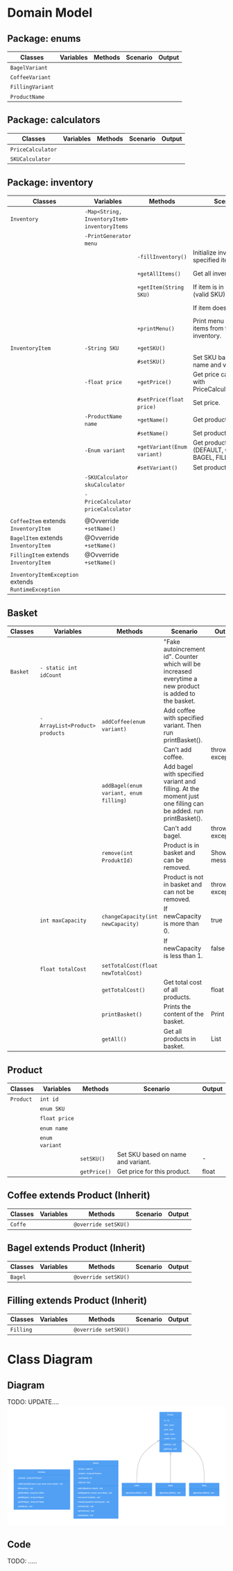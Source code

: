 # Domain Model

## Package: enums
| Classes          | Variables | Methods | Scenario | Output |
|------------------|-----------|---------|----------|--------|
| `BagelVariant`   |           |         |          |        |
| `CoffeeVariant`  |           |         |          |        |
| `FillingVariant` |           |         |          |        |
| `ProductName`    |           |         |          |        |

## Package: calculators
| Classes           | Variables | Methods | Scenario | Output |
|-------------------|-----------|---------|----------|--------|
| `PriceCalculator` |           |         |          |        |
| `SKUCalculator`   |           |         |          |        |

## Package: inventory
| Classes                                             | Variables                                     | Methods                                 | Scenario                                              | Output                       |
|-----------------------------------------------------|-----------------------------------------------|-----------------------------------------|-------------------------------------------------------|------------------------------|
| `Inventory`                                         | `-Map<String, InventoryItem> inventoryItems ` |                                         |                                                       |                              |
|                                                     | `-PrintGenerator menu`                        |                                         |                                                       |                              |
|                                                     |                                               | `-fillInventory()`                      | Initialize inventory with specified items.            |                              |
|                                                     |                                               | `+getAllItems()`                        | Get all inventory items.                              | Map<String, InventoryItem>   |
|                                                     |                                               | `+getItem(String SKU)`                  | If item is in inventory (valid SKU).                  | InventoryItem                |
|                                                     |                                               |                                         | If item does not exist.                               | throw InventoryItemException |
|                                                     |                                               | `+printMenu()`                          | Print menu with all items from the inventory.         | Print to console/terminal    |
|                                                     |                                               |                                         |                                                       |                              |
| `InventoryItem`                                     | `-String SKU`                                 | `+getSKU()`                             |                                                       | String                       |
|                                                     |                                               | `#setSKU()`                             | Set SKU based on name and variant.                    | String                       |
|                                                     | `-float price`                                | `+getPrice()`                           | Get price calculated with PriceCalculator.round().    | double                       |
|                                                     |                                               | `#setPrice(float price)`                | Set price.                                            | -                            |
|                                                     | `-ProductName name`                           | `+getName()`                            | Get product name.                                     | ProductName                  |
|                                                     |                                               | `#setName()`                            | Set product name.                                     | ProductName                  |
|                                                     | `-Enum variant`                               | `+getVariant(Enum variant)`             | Get product variant (DEFAULT, COFFE, BAGEL, FILLING). | Enum                         |
|                                                     |                                               | `#setVariant()`                         | Set product variant.                                  | -                            |
|                                                     | `-SKUCalculator skuCalculator`                |                                         |                                                       |                              |
|                                                     | `-PriceCalculator priceCalculator`            |                                         |                                                       |                              |
|                                                     |                                               |                                         |                                                       |                              |
| `CoffeeItem` extends `InventoryItem`                | @Ovverride `+setName()`                       |                                         |                                                       | ProductName                  |
| `BagelItem` extends `InventoryItem`                 | @Ovverride `+setName()`                       |                                         |                                                       | ProductName                  |
| `FillingItem` extends `InventoryItem`               | @Ovverride `+setName()`                       |                                         |                                                       | ProductName                  |
|                                                     |                                               |                                         |                                                       |                              |
| `InventoryItemException` extends `RuntimeException` |                                               |                                         |                                                       |                              |

## Basket
| Classes  | Variables                       | Methods                                | Scenario                                                                                                      | Output          |
|----------|---------------------------------|----------------------------------------|---------------------------------------------------------------------------------------------------------------|-----------------|
| `Basket` | `- static int idCount`          |                                        | "Fake autoincrement id". Counter which will be increased everytime a new product is added to the basket.      |                 |
|          | `- ArrayList<Product> products` | `addCoffee(enum variant)`              | Add coffee with specified variant. Then run printBasket().                                                    |                 |
|          |                                 |                                        | Can't add coffee.                                                                                             | throw exception |
|          |                                 | `addBagel(enum variant, enum filling)` | Add bagel with specified variant and filling. At the moment just one filling can be added. run printBasket(). |                 |
|          |                                 |                                        | Can't add bagel.                                                                                              | throw exception |
|          |                                 | `remove(int ProduktId)`                | Product is in basket and can be removed.                                                                      | Show message    |
|          |                                 |                                        | Product is not in basket and can not be removed.                                                              | throw exception |
|          | `int maxCapacity`               | `changeCapacity(int newCapacity)`      | If newCapacity is more than 0.                                                                                | true            |
|          |                                 |                                        | If newCapacity is less than 1.                                                                                | false           |
|          | `float totalCost`               | `setTotalCost(float newTotalCost)`     |                                                                                                               |                 |
|          |                                 | `getTotalCost()`                       | Get total cost of all products.                                                                               | float           |
|          |                                 | `printBasket()`                        | Prints the content of the basket.                                                                             | Print text      |
|          |                                 | `getAll()`                             | Get all products in basket.                                                                                   | List            |       

## Product
| Classes   | Variables      | Methods      | Scenario                           | Output |
|-----------|----------------|--------------|------------------------------------|--------|
| `Product` | `int id`       |              |                                    |        |
|           | `enum SKU`     |              |                                    |        |  
|           | `float price`  |              |                                    |        |
|           | `enum name`    |              |                                    |        |
|           | `enum variant` |              |                                    |        |
|           |                | `setSKU()`   | Set SKU based on name and variant. | -      |
|           |                | `getPrice()` | Get price for this product.        | float  |

## Coffee extends Product (Inherit)
| Classes | Variables | Methods              | Scenario                            | Output |
|---------|-----------|----------------------|-------------------------------------|--------|
| `Coffe` |           | `@override setSKU()` |                                     |        |  

## Bagel extends Product (Inherit)
| Classes | Variables | Methods               | Scenario                            | Output |
|---------|-----------|-----------------------|-------------------------------------|--------|
| `Bagel` |           | `@override setSKU()`  |                                     |        |  

## Filling extends Product (Inherit)
| Classes   | Variables | Methods               | Scenario                            | Output |
|-----------|-----------|-----------------------|-------------------------------------|--------|
| `Filling` |           | `@override setSKU()`  |                                     |        |  

# Class Diagram
## Diagram
TODO: UPDATE....
![Class Diagram](/assets/images/gleek_class-diagram.png)

## Code
TODO: .....


